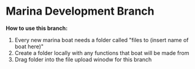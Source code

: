 # Marina Development Branch

**How to use this branch:**
1. Every new marina boat needs a folder called "files to (insert name of boat here)"
2. Create a folder locally with any functions that boat will be made from
3. Drag folder into the file upload winodw for this branch
